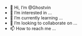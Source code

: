 - 👋 Hi, I’m @Ghostvin
- 👀 I’m interested in ...
- 🌱 I’m currently learning ...
- 💞️ I’m looking to collaborate on ...
- 📫 How to reach me ...

<!---
Ghostvin/Ghostvin is a ✨ special ✨ repository because its `README.md` (this file) appears on your GitHub profile.
You can click the Preview link to take a look at your changes.
--->
